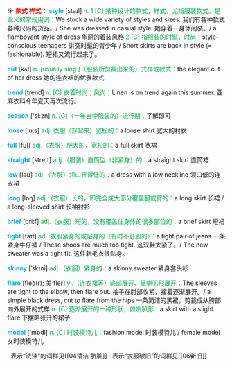 ☀ <font color="red">**款式 样式：**</font>
<font color="sky blue">**style**</font> [staɪl] 
<font color="#00b050">n. 1 [C] 某种设计的款式，样式，尤指服装款式。是此义的常规用词：</font>We stock a wide variety of styles and sizes. 我们有各种款式各种尺码的货品。/ She was dressed in casual style. 她穿着一身休闲装。/ a flamboyant style of dress 华丽的着装风格 <font color="#00b050">2 [C] 指服装的时髦，时尚：</font>style-conscious teenagers 讲究时髦的青少年 / Short skirts are back in style (= fashionable). 短裙又流行起来了。 

<font color="sky blue">**cut**</font> [kʌt] 
<font color="#00b050">n. [usually sing.]（服装所剪裁出来的）式样或款式：</font>the elegant cut of her dress 她的连衣裙的优雅款式 

<font color="sky blue">**trend**</font> [trend] 
<font color="#00b050">n. [C] 衣着时尚；风尚：</font>Linen is on trend again this summer. 亚麻衣料今年夏天再次流行。

<font color="sky blue">**season**</font> ['si:zn] 
<font color="#00b050">n. [C]（一年当中服装的）流行期：</font>了解即可

<font color="sky blue">**loose**</font> [lu:s] 
<font color="#00b050">adj. 衣服（穿起来）宽松的：</font>a loose shirt 宽大的衬衣

<font color="sky blue">**full**</font> [fʊl] 
<font color="#00b050">adj.（衣服）肥大的，宽松的：</font>a full skirt 宽裙

<font color="sky blue">**straight**</font> [streɪt] 
<font color="#00b050">adj.（服装）直筒型（非紧身）的：</font>a straight skirt 直筒裙

<font color="sky blue">**low**</font> [ləʊ] 
<font color="#00b050">adj.（衣服）领口开得低的：</font>a dress with a low neckline 领口低的连衣裙

<font color="sky blue">**long**</font> [lɒŋ] 
<font color="#00b050">adj.（衣服）长的，即完全或大部分覆盖腿或臂的：</font>a long skirt 长裙 / a long-sleeved shirt 长袖衬衫 

<font color="sky blue">**brief**</font> [bri:f] 
<font color="#00b050">adj.（衣服）短的，没有覆盖住身体的很多部位的：</font>a brief skirt 短裙

<font color="sky blue">**tight**</font> [taɪt] 
<font color="#00b050">adj. 衣服紧身的或贴身的（有时不舒服的）：</font>a tight pair of jeans 一条紧身牛仔裤 / These shoes are much too tight. 这双鞋太紧了。/ The new sweater was a tight fit. 这件新毛衣很贴身。
           
<font color="sky blue">**skinny**</font> [ˈskɪni]
<font color="#00b050">adj.（衣服）紧身的：</font>a skinny sweater 紧身套头衫
           
<font color="sky blue">**flare**</font> [fleə(r); 美 fler]
<font color="#00b050">vi.（连衣裙等）底部展开、呈喇叭形展开：</font>The sleeves are tight to the elbow, then flare out. 袖子在肘部收紧，接着逐渐展开。/ a simple black dress, cut to flare from the hips 一条简洁的黑裙，剪裁成从胯部向外展开的式样 <font color="#00b050">n. [C] 逐渐展开的一种形状，如喇叭形：</font>a skirt with a slight flare 下摆略张开的裙子

<font color="sky blue">**model**</font> ['mɒdl] 
<font color="#00b050">n. [C] 时装模特儿：</font>fashion model 时装模特儿 / female model 女时装模特儿

· 表示“洗涤”的词群见[[04清洁 肮脏]]
· 表示“衣服破旧”的词群见[[06新旧]]

